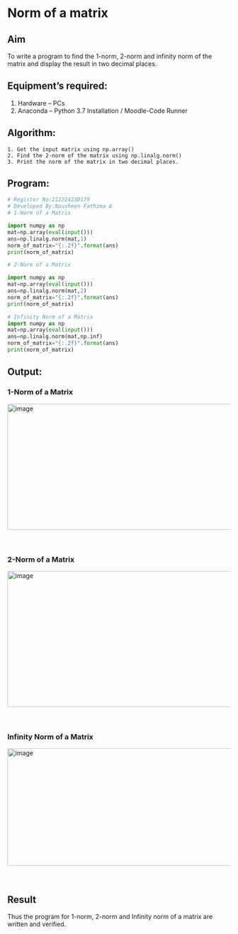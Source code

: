 # Norm of a matrix
## Aim
To write a program to find the 1-norm, 2-norm and infinity norm of the matrix and display the result in two decimal places.
## Equipment’s required:
1.	Hardware – PCs
2.	Anaconda – Python 3.7 Installation / Moodle-Code Runner
## Algorithm:
	1. Get the input matrix using np.array()   
    2. Find the 2-norm of the matrix using np.linalg.norm()
	3. Print the norm of the matrix in two decimal places.
## Program:
```Python
# Register No:212224230179
# Developed By:Nausheen Fathima A
# 1-Norm of a Matrix

import numpy as np
mat=np.array(eval(input()))
ans=np.linalg.norm(mat,1)
norm_of_matrix="{:.2f}".format(ans)
print(norm_of_matrix)

# 2-Norm of a Matrix

import numpy as np
mat=np.array(eval(input()))
ans=np.linalg.norm(mat,2)
norm_of_matrix="{:.2f}".format(ans)
print(norm_of_matrix)

# Infinity Norm of a Matrix
import numpy as np
mat=np.array(eval(input()))
ans=np.linalg.norm(mat,np.inf)
norm_of_matrix="{:.2f}".format(ans)
print(norm_of_matrix)
```
## Output:
### 1-Norm of a Matrix
<img width="810" height="284" alt="image" src="https://github.com/user-attachments/assets/cdccadb7-06d8-4926-9aa0-4e5accacb3d0" />

<br>
<br>
<br>

### 2-Norm of a Matrix
<img width="658" height="307" alt="image" src="https://github.com/user-attachments/assets/11a6c1c1-0e97-45f2-b9b3-3f2803b89335" />

<br>
<br>
<br>

### Infinity Norm of a Matrix
<img width="718" height="265" alt="image" src="https://github.com/user-attachments/assets/998af494-61ac-4262-9edb-94abba1f5528" />

<br>
<br>
<br>

## Result
Thus the program for 1-norm, 2-norm and Infinity norm of a matrix are written and verified.
